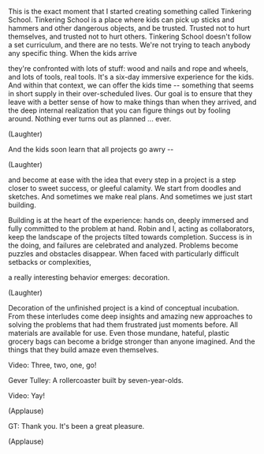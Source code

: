 
This is the exact moment
that I started creating something called Tinkering School.
Tinkering School is a place where kids can pick up sticks
and hammers and other dangerous objects,
and be trusted.
Trusted not to hurt themselves,
and trusted not to hurt others.
Tinkering School doesn&#39;t follow a set curriculum,
and there are no tests.
We&#39;re not trying to teach anybody any specific thing.
When the kids arrive

they&#39;re confronted with lots of stuff:
wood and nails and rope and wheels,
and lots of tools, real tools.
It&#39;s a six-day immersive experience for the kids.
And within that context, we can offer the kids time --
something that seems in short supply
in their over-scheduled lives.
Our goal is to ensure that they leave
with a better sense of how to make things
than when they arrived,
and the deep internal realization
that you can figure things out by fooling around.
Nothing ever turns out as planned ... ever.

(Laughter)

And the kids soon learn
that all projects go awry --

(Laughter)

and become at ease with the idea that every step
in a project is a step closer
to sweet success,
or gleeful calamity.
We start from doodles and sketches.
And sometimes we make real plans.
And sometimes we just start building.

Building is at the heart of the experience:
hands on, deeply immersed
and fully committed to the problem at hand.
Robin and I, acting as collaborators,
keep the landscape of the projects
tilted towards completion.
Success is in the doing,
and failures are celebrated and analyzed.
Problems become puzzles
and obstacles disappear.
When faced with particularly difficult
setbacks or complexities,

a really interesting behavior emerges: decoration.

(Laughter)

Decoration of the unfinished project
is a kind of conceptual incubation.
From these interludes come deep insights
and amazing new approaches to solving the problems
that had them frustrated just moments before.
All materials are available for use.
Even those mundane, hateful, plastic grocery bags
can become a bridge
stronger than anyone imagined.
And the things that they build
amaze even themselves.

Video: Three, two, one, go!

Gever Tulley: A rollercoaster built by seven-year-olds.

Video: Yay!

(Applause)


GT: Thank you. It&#39;s been a great pleasure.

(Applause)

